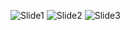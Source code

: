 ![Slide1](https://github.com/AmirHam-Za/cms-oop/assets/125890933/5250b8ab-3d13-4f97-81b6-40b9c696bbb5)
![Slide2](https://github.com/AmirHam-Za/cms-oop/assets/125890933/9d1c8eb0-d99a-48d4-ab2f-795641b86010)
![Slide3](https://github.com/AmirHam-Za/cms-oop/assets/125890933/91bc6206-99a0-46e2-b63a-fc8a19785217)
